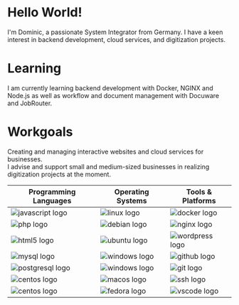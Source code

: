 # Hello World!

I'm Dominic, a passionate System Integrator from Germany. I have a keen interest in backend development, cloud services, and digitization projects.

# Learning   
I am currently learning backend development with Docker, NGINX and Node.js as well as workflow and document management with Docuware and JobRouter. 

# Workgoals
Creating and managing interactive websites and cloud services for businesses.  
I advise and support small and medium-sized businesses in realizing digitization projects at the moment.

| Programming Languages | Operating Systems | Tools & Platforms |
|-----------------------|-------------------|-------------------|
| ![javascript logo](https://cdn.jsdelivr.net/gh/devicons/devicon/icons/javascript/javascript-original.svg) | ![linux logo](https://cdn.jsdelivr.net/gh/devicons/devicon/icons/linux/linux-original.svg) | ![docker logo](https://cdn.jsdelivr.net/gh/devicons/devicon/icons/docker/docker-original.svg) |
| ![php logo](https://cdn.jsdelivr.net/gh/devicons/devicon/icons/php/php-original.svg) | ![debian logo](https://cdn.jsdelivr.net/gh/devicons/devicon/icons/debian/debian-original.svg) | ![nginx logo](https://cdn.jsdelivr.net/gh/devicons/devicon/icons/nginx/nginx-original.svg) |
| ![html5 logo](https://cdn.jsdelivr.net/gh/devicons/devicon/icons/html5/html5-original.svg) | ![ubuntu logo](https://cdn.jsdelivr.net/gh/devicons/devicon/icons/ubuntu/ubuntu-plain.svg) | ![wordpress logo](https://cdn.jsdelivr.net/gh/devicons/devicon/icons/wordpress/wordpress-original.svg) |
| ![mysql logo](https://cdn.jsdelivr.net/gh/devicons/devicon/icons/mysql/mysql-original.svg) | ![windows logo](https://cdn.jsdelivr.net/gh/devicons/devicon/icons/windows8/windows8-original.svg) | ![github logo](https://cdn.jsdelivr.net/gh/devicons/devicon/icons/github/github-original.svg) |
| ![postgresql logo](https://cdn.jsdelivr.net/gh/devicons/devicon/icons/postgresql/postgresql-original.svg) | ![windows logo](https://cdn.jsdelivr.net/gh/devicons/devicon/icons/windows8/windows8-original.svg) | ![git logo](https://cdn.jsdelivr.net/gh/devicons/devicon/icons/git/git-original.svg) |
| ![centos logo](https://cdn.jsdelivr.net/gh/devicons/devicon/icons/centos/centos-original.svg) | ![macos logo](https://cdn.jsdelivr.net/gh/devicons/devicon/icons/apple/apple-original.svg) | ![ssh logo](https://cdn.jsdelivr.net/gh/devicons/devicon/icons/ssh/ssh-original.svg) |
| ![centos logo](https://cdn.jsdelivr.net/gh/devicons/devicon/icons/centos/centos-original.svg) | ![fedora logo](https://cdn.jsdelivr.net/gh/devicons/devicon/icons/fedora/fedora-original.svg) | ![vscode logo](https://cdn.jsdelivr.net/gh/devicons/devicon/icons/vscode/vscode-original.svg) |
